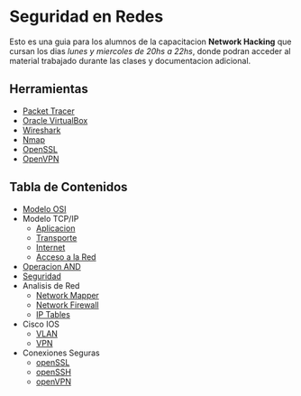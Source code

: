 # Seguridad en Redes

Esto es una guia para los alumnos de la capacitacion __Network Hacking__ que cursan los dias _lunes y miercoles de 20hs a 22hs_, donde podran acceder al material trabajado durante las clases y documentacion adicional.

## Herramientas
* [Packet Tracer](https://skillsforall.com/resources/lab-downloads?userLang=es-XL)
* [Oracle VirtualBox](https://www.virtualbox.org/wiki/Downloads)
* [Wireshark](https://www.wireshark.org/download.html)
* [Nmap](https://nmap.org/download)
* [OpenSSL](https://slproweb.com/products/Win32OpenSSL.html)
* [OpenVPN](https://openvpn.net/community-downloads/)

## Tabla de Contenidos

* [Modelo OSI](./docs/osi.md)
* Modelo TCP/IP
    * [Aplicacion](./docs/aplication.md)
    * [Transporte](./docs/transport.md)
    * [Internet](./docs/network.md)
    * [Acceso a la Red](./docs/datalink.md)
* [Operacion AND](./docs/ip-and.md)
* [Seguridad](./docs/security.md)
* Analisis de Red
    * [Network Mapper](./docs/nmap.md)
    * [Network Firewall](./docs/netfirewall.md)
    * [IP Tables](./docs/iptables.md)
* Cisco IOS
    * [VLAN](./docs/vlan.md)
    * [VPN](./docs/vpn.md)
* Conexiones Seguras
    * [openSSL](./docs/openssl.md)
    * [openSSH](./docs/openssh.md)
    * [openVPN](./docs/openvpn.md)
